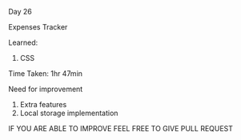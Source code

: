 Day 26

Expenses Tracker

Learned:

1. CSS


Time Taken:
1hr 47min

Need for improvement

1. Extra features
2. Local storage implementation

IF YOU ARE ABLE TO IMPROVE FEEL FREE TO GIVE PULL REQUEST

